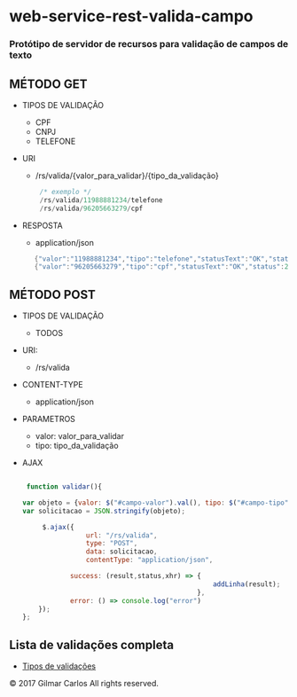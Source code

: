 # web-service-rest-valida-campo
### Protótipo de servidor de recursos para validação de campos de texto

## MÉTODO GET

* TIPOS DE VALIDAÇÃO
  - CPF
  - CNPJ
  - TELEFONE

* URI
  - /rs/valida/{valor_para_validar}/{tipo_da_validação}

    ```java
     /* exemplo */
     /rs/valida/11988881234/telefone
     /rs/valida/96205663279/cpf

    ```
* RESPOSTA
  - application/json
 
  ```java
     {"valor":"11988881234","tipo":"telefone","statusText":"OK","status":200}
     {"valor":"96205663279","tipo":"cpf","statusText":"OK","status":200}
  ```

## MÉTODO POST

* TIPOS DE VALIDAÇÃO
  - TODOS

* URI:
  - /rs/valida
  
* CONTENT-TYPE 
  - application/json
  
* PARAMETROS 
  -  valor: valor_para_validar 
  - tipo: tipo_da_validação 
  
* AJAX

    ```javascript

     function validar(){

    var objeto = {valor: $("#campo-valor").val(), tipo: $("#campo-tipo").val()};
    var solicitacao = JSON.stringify(objeto);

         $.ajax({
                    url: "/rs/valida",
                    type: "POST", 
                    data: solicitacao,
                    contentType: "application/json",

                success: (result,status,xhr) => {
                                                    addLinha(result);
                                                }, 
                error: () => console.log("error")
        });
    };

    ```

## Lista de validações completa

* [Tipos de validações](https://github.com/gilmardeveloper/java-validator-safeguard/blob/master/README.md#lista-de-validações) 

© 2017 Gilmar Carlos All rights reserved.
